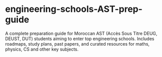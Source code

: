 # engineering-schools-AST-prep-guide
A complete preparation guide for Moroccan AST (Accès Sous Titre DEUG, DEUST, DUT) students aiming to enter top engineering schools. Includes roadmaps, study plans, past papers, and curated resources for maths, physics, CS and other key subjects.
